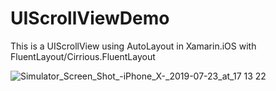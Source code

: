 # UIScrollViewDemo

This is a UIScrollView using AutoLayout in Xamarin.iOS with FluentLayout/Cirrious.FluentLayout




![Simulator_Screen_Shot_-_iPhone_X_-_2019-07-23_at_17 13 22](https://user-images.githubusercontent.com/23447891/61709669-59bb5300-ad6d-11e9-83be-5cf2caf61115.jpg)
